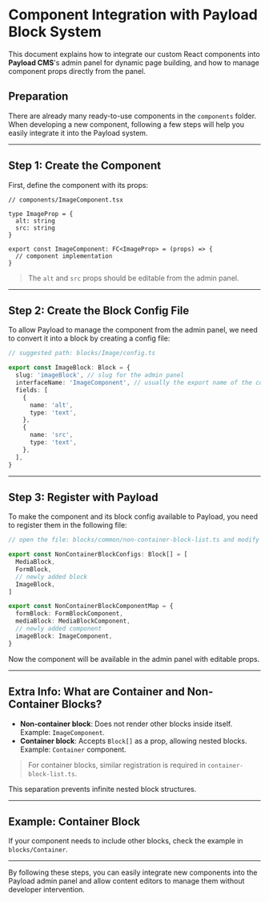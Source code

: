 # Component Integration with Payload Block System

This document explains how to integrate our custom React components into **Payload CMS**'s admin panel for dynamic page building, and how to manage component props directly from the panel.

## Preparation

There are already many ready-to-use components in the `components` folder. When developing a new component, following a few steps will help you easily integrate it into the Payload system.

---

## Step 1: Create the Component

First, define the component with its props:

```tsx
// components/ImageComponent.tsx

type ImageProp = {
  alt: string
  src: string
}

export const ImageComponent: FC<ImageProp> = (props) => {
  // component implementation
}
```

> The `alt` and `src` props should be editable from the admin panel.

---

## Step 2: Create the Block Config File

To allow Payload to manage the component from the admin panel, we need to convert it into a block by creating a config file:

```ts
// suggested path: blocks/Image/config.ts

export const ImageBlock: Block = {
  slug: 'imageBlock', // slug for the admin panel
  interfaceName: 'ImageComponent', // usually the export name of the component
  fields: [
    {
      name: 'alt',
      type: 'text',
    },
    {
      name: 'src',
      type: 'text',
    },
  ],
}
```

---

## Step 3: Register with Payload

To make the component and its block config available to Payload, you need to register them in the following file:

```ts
// open the file: blocks/common/non-container-block-list.ts and modify it.

export const NonContainerBlockConfigs: Block[] = [
  MediaBlock,
  FormBlock,
  // newly added block
  ImageBlock,
]

export const NonContainerBlockComponentMap = {
  formBlock: FormBlockComponent,
  mediaBlock: MediaBlockComponent,
  // newly added component
  imageBlock: ImageComponent,
}
```

Now the component will be available in the admin panel with editable props.

---

## Extra Info: What are Container and Non-Container Blocks?

- **Non-container block**: Does not render other blocks inside itself. Example: `ImageComponent`.
- **Container block**: Accepts `Block[]` as a prop, allowing nested blocks. Example: `Container` component.

> For container blocks, similar registration is required in `container-block-list.ts`.

This separation prevents infinite nested block structures.

---

## Example: Container Block

If your component needs to include other blocks, check the example in `blocks/Container`.

---

By following these steps, you can easily integrate new components into the Payload admin panel and allow content editors to manage them without developer intervention.
